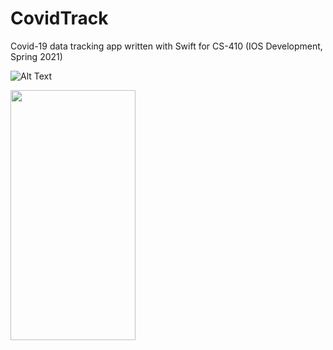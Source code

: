 # CovidTrack
Covid-19 data tracking app written with Swift for CS-410 (IOS Development, Spring 2021)

![Alt Text](https://dakotakirkbride.github.io/Portfolio/static/media/covidTrackGif.7a638f31.gif)

<img src="https://dakotakirkbride.github.io/Portfolio/static/media/covidTrackGif.7a638f31.gif" width="200" height="400" />



